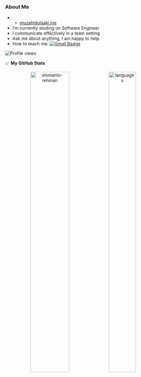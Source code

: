 ### About Me
- - [muzahidulsaki.me](https://muzahidulsaki.me/)
- I’m currently studing on Software Engineer
- I communicate effectively in a team setting
- Ask me about anything, I am happy to help
- How to reach me: [![Gmail Badge](https://img.shields.io/badge/muzahidulislamsaki@gmail.com-c14438?style=flat-square&logo=Gmail&logoColor=white&link=mailto:muzahidulislamsaki@gmail.com)](mailto:muzahidulislamsaki@gmail.com)

![Profile views](https://gpvc.arturio.dev/muzahidulsaki)

📈 **My GitHub Stats**
<p align="center"> 
  <img src="https://github-readme-stats.vercel.app/api?username=muzahidulsaki&count_private=ture&show_icons=true&theme=gotham" alt="shimanto-rehman" height="50%" width="50%"/>
  <img src="https://github-readme-stats.vercel.app/api/top-langs/?username=muzahidulsaki&layout=compact&theme=gotham" alt="languages" height="50%" width="41.7%"/>
</p>


